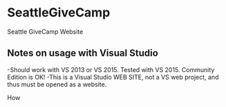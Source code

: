 # SeattleGiveCamp
Seattle GiveCamp Website

<h2>Notes on usage with Visual Studio</h2>
-Should work with VS 2013 or VS 2015. Tested with VS 2015. Community Edition is OK!
-This is a Visual Studio WEB SITE, not a VS web project, and thus must be opened as a website.

How 
